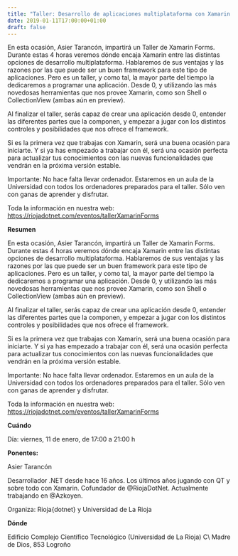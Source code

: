 ```yaml
---
title: "Taller: Desarrollo de aplicaciones multiplataforma con Xamarin Forms (en 4 horas)"
date: 2019-01-11T17:00:00+01:00
draft: false
---
```


 En esta ocasión, Asier Tarancón, impartirá un Taller de Xamarin Forms. Durante estas 4 horas veremos dónde encaja Xamarin entre las distintas opciones de desarrollo multiplataforma. Hablaremos de sus ventajas y las razones por las que puede ser un buen framework para este tipo de aplicaciones. Pero es un taller, y como tal, la mayor parte del tiempo la dedicaremos a programar una aplicación. Desde 0, y utilizando las más novedosas herramientas que nos provee Xamarin, como son Shell o CollectionView (ambas aún en preview).

<!--more-->
Al finalizar el taller, serás capaz de crear una aplicación desde 0, entender las diferentes partes que la componen, y empezar a jugar con los distintos controles y posibilidades que nos ofrece el framework.

Si es la primera vez que trabajas con Xamarin, será una buena ocasión para iniciarte. Y si ya has empezado a trabajar con él, será una ocasión perfecta para actualizar tus conocimientos con las nuevas funcionalidades que vendrán en la próxima versión estable.

Importante: No hace falta llevar ordenador. Estaremos en un aula de la Universidad con todos los ordenadores preparados para el taller. Sólo ven con ganas de aprender y disfrutar.

Toda la información en nuestra web:
https://riojadotnet.com/eventos/tallerXamarinForms

__Resumen__

En esta ocasión, Asier Tarancón, impartirá un Taller de Xamarin Forms. Durante estas 4 horas veremos dónde encaja Xamarin entre las distintas opciones de desarrollo multiplataforma. Hablaremos de sus ventajas y las razones por las que puede ser un buen framework para este tipo de aplicaciones. Pero es un taller, y como tal, la mayor parte del tiempo la dedicaremos a programar una aplicación. Desde 0, y utilizando las más novedosas herramientas que nos provee Xamarin, como son Shell o CollectionView (ambas aún en preview).

Al finalizar el taller, serás capaz de crear una aplicación desde 0, entender las diferentes partes que la componen, y empezar a jugar con los distintos controles y posibilidades que nos ofrece el framework.

Si es la primera vez que trabajas con Xamarin, será una buena ocasión para iniciarte. Y si ya has empezado a trabajar con él, será una ocasión perfecta para actualizar tus conocimientos con las nuevas funcionalidades que vendrán en la próxima versión estable.

Importante: No hace falta llevar ordenador. Estaremos en un aula de la Universidad con todos los ordenadores preparados para el taller. Sólo ven con ganas de aprender y disfrutar.

Toda la información en nuestra web:
https://riojadotnet.com/eventos/tallerXamarinForms

__Cuándo__

Día: viernes, 11 de enero, de 17:00 a 21:00 h

__Ponentes:__

Asier Tarancón

Desarrollador .NET desde hace 16 años. Los últimos años jugando con QT y sobre todo con Xamarin. Cofundador de @RiojaDotNet. Actualmente trabajando en @Azkoyen.

Organiza: Rioja{dotnet} y Universidad de La Rioja



__Dónde__

Edificio Complejo Científico Tecnológico (Universidad de La Rioja)
C\ Madre de Dios, 853
Logroño



